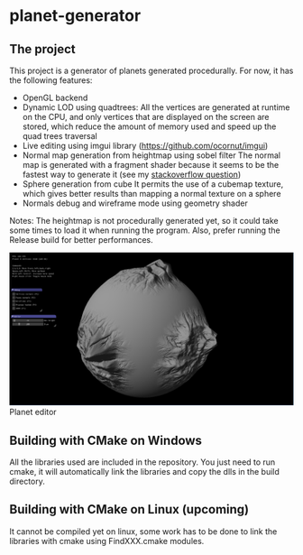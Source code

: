 # planet-generator
## The project
This project is a generator of planets generated procedurally.
For now, it has the following features:
- OpenGL backend
- Dynamic LOD using quadtrees:
All the vertices are generated at runtime on the CPU, and only vertices that are displayed on the screen are stored, which reduce the amount of memory used and speed up the quad trees traversal
- Live editing using imgui library (https://github.com/ocornut/imgui)
- Normal map generation from heightmap using sobel filter
The normal map is generated with a fragment shader because it seems to be the fastest way to generate it (see my [stackoverflow question](https://stackoverflow.com/questions/44323900/opengl-compute-shader-normal-map-generation-poor-performance))
- Sphere generation from cube
It permits the use of a cubemap texture, which gives better results than mapping a normal texture on a sphere
- Normals debug and wireframe mode using geometry shader

Notes: The heightmap is not procedurally generated yet, so it could take some times to load it when running the program. Also, prefer running the Release build for better performances.

![Game](https://raw.githubusercontent.com/Nokitoo/planet-generator/dev/images/planet_generator.PNG)
Planet editor

## Building with CMake on Windows

All the libraries used are included in the repository. You just need to run cmake, it will automatically link the libraries and copy the dlls in the build directory.

## Building with CMake on Linux (upcoming)

It cannot be compiled yet on linux, some work has to be done to link the libraries with cmake using FindXXX.cmake modules.
